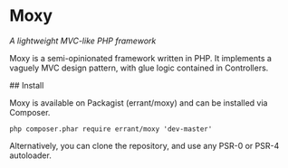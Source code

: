 # Moxy
*A lightweight MVC-like PHP framework*

Moxy is a semi-opinionated framework written in PHP. It implements a vaguely MVC design pattern, with glue logic contained in Controllers.

## Install

Moxy is available on Packagist (errant/moxy) and can be installed via Composer.

    php composer.phar require errant/moxy 'dev-master'

Alternatively, you can clone the repository, and use any PSR-0 or PSR-4 autoloader.